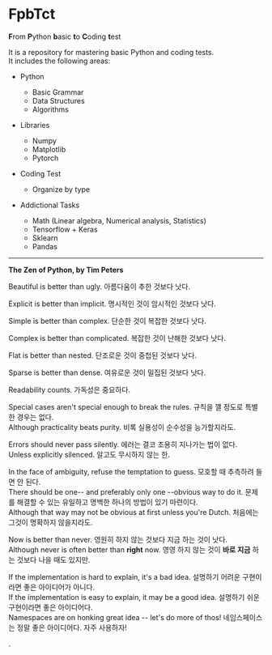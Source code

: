 # FpbTct
**F**rom **P**ython **b**asic **t**o **C**oding **t**est

It is a repository for mastering basic Python and coding tests.  
It includes the following areas:

- Python
  - Basic Grammar
  - Data Structures
  - Algorithms

- Libraries
  - Numpy
  - Matplotlib
  - Pytorch

- Coding Test
  - Organize by type

- Addictional Tasks
  - Math (Linear algebra, Numerical analysis, Statistics)
  - Tensorflow + Keras
  - Sklearn
  - Pandas

------
**The Zen of Python, by Tim Peters**

Beautiful is better than ugly. 아름다움이 추한 것보다 낫다.

Explicit is better than implicit. 명시적인 것이 암시적인 것보다 낫다.

Simple is better than complex. 단순한 것이 복잡한 것보다 낫다.

Complex is better than complicated. 복잡한 것이 난해한 것보다 낫다.

Flat is better than nested. 단조로운 것이 중첩된 것보다 낫다.

Sparse is better than dense. 여유로운 것이 밀집된 것보다 낫다.

Readability counts. 가독성은 중요하다.

Special cases aren't special enough to break the rules. 규칙을 꺨 정도로 특별한 경우는 없다.  
Although practicality beats purity. 비록 실용성이 순수성을 능가할지라도.

Errors should never pass silently. 에러는 결코 조용히 지나가는 법이 없다.  
Unless explicitly silenced. 알고도 무시하지 않는 한.

In the face of ambiguity, refuse the temptation to guess. 모호할 때 추측하려 들면 안 된다.  
There should be one-- and preferably only one --obvious way to do it. 문제를 해결할 수 있는 유일하고 명백한 하나의 방법이 있기 마련이다.  
Although that way may not be obvious at first unless you're Dutch. 처음에는 그것이 명확하지 않을지라도.

Now is better than never. 영원히 하지 않는 것보다 지금 하는 것이 낫다.  
Although never is often better than **right** now. 영영 하지 않는 것이 **바로 지금** 하는 것보다 나을 때도 있지만.

If the implementation is hard to explain, it's a bad idea. 설명하기 어려운 구현이라면 좋은 아이디어가 아니다.  
If the implementation is easy to explain, it may be a good idea. 설명하기 쉬운 구현이라면 좋은 아이디어다.  
Namespaces are on honking great idea -- let's do more of thos! 네임스페이스는 정말 좋은 아이디어다. 자주 사용하자!

.

